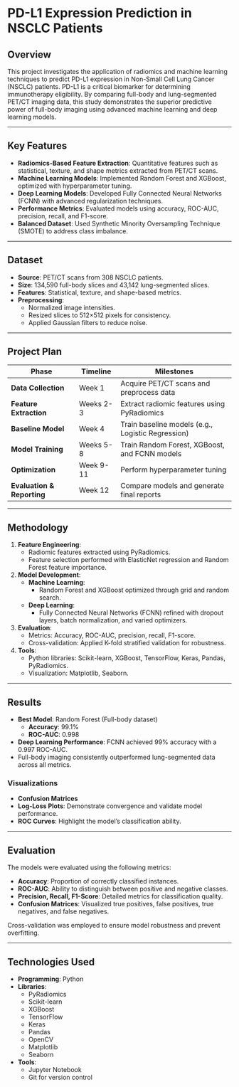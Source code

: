 # **PD-L1 Expression Prediction in NSCLC Patients**

## **Overview**
This project investigates the application of radiomics and machine learning techniques to predict PD-L1 expression in Non-Small Cell Lung Cancer (NSCLC) patients. PD-L1 is a critical biomarker for determining immunotherapy eligibility. By comparing full-body and lung-segmented PET/CT imaging data, this study demonstrates the superior predictive power of full-body imaging using advanced machine learning and deep learning models.

---

## **Key Features**
- **Radiomics-Based Feature Extraction**: Quantitative features such as statistical, texture, and shape metrics extracted from PET/CT scans.
- **Machine Learning Models**: Implemented Random Forest and XGBoost, optimized with hyperparameter tuning.
- **Deep Learning Models**: Developed Fully Connected Neural Networks (FCNN) with advanced regularization techniques.
- **Performance Metrics**: Evaluated models using accuracy, ROC-AUC, precision, recall, and F1-score.
- **Balanced Dataset**: Used Synthetic Minority Oversampling Technique (SMOTE) to address class imbalance.

---

## **Dataset**
- **Source**: PET/CT scans from 308 NSCLC patients.
- **Size**: 134,590 full-body slices and 43,142 lung-segmented slices.
- **Features**: Statistical, texture, and shape-based metrics.
- **Preprocessing**:
  - Normalized image intensities.
  - Resized slices to 512×512 pixels for consistency.
  - Applied Gaussian filters to reduce noise.

---

## **Project Plan**
| **Phase**                | **Timeline**       | **Milestones**                                      |
|--------------------------|--------------------|----------------------------------------------------|
| **Data Collection**      | Week 1            | Acquire PET/CT scans and preprocess data          |
| **Feature Extraction**   | Weeks 2-3         | Extract radiomic features using PyRadiomics        |
| **Baseline Model**       | Week 4            | Train baseline models (e.g., Logistic Regression)  |
| **Model Training**       | Weeks 5-8         | Train Random Forest, XGBoost, and FCNN models      |
| **Optimization**         | Week 9-11         | Perform hyperparameter tuning                      |
| **Evaluation & Reporting** | Week 12         | Compare models and generate final reports          |

---

## **Methodology**
1. **Feature Engineering**:
   - Radiomic features extracted using PyRadiomics.
   - Feature selection performed with ElasticNet regression and Random Forest feature importance.
2. **Model Development**:
   - **Machine Learning**:
     - Random Forest and XGBoost optimized through grid and random search.
   - **Deep Learning**:
     - Fully Connected Neural Networks (FCNN) refined with dropout layers, batch normalization, and varied optimizers.
3. **Evaluation**:
   - Metrics: Accuracy, ROC-AUC, precision, recall, F1-score.
   - Cross-validation: Applied K-fold stratified validation for robustness.
4. **Tools**:
   - Python libraries: Scikit-learn, XGBoost, TensorFlow, Keras, Pandas, PyRadiomics.
   - Visualization: Matplotlib, Seaborn.

---

## **Results**
- **Best Model**: Random Forest (Full-body dataset)
  - **Accuracy**: 99.1%
  - **ROC-AUC**: 0.998
- **Deep Learning Performance**: FCNN achieved 99% accuracy with a 0.997 ROC-AUC.
- Full-body imaging consistently outperformed lung-segmented data across all metrics.

### **Visualizations**
- **Confusion Matrices**
- **Log-Loss Plots**: Demonstrate convergence and validate model performance.
- **ROC Curves**: Highlight the model’s classification ability.

---

## **Evaluation**
The models were evaluated using the following metrics:
- **Accuracy**: Proportion of correctly classified instances.
- **ROC-AUC**: Ability to distinguish between positive and negative classes.
- **Precision, Recall, F1-Score**: Detailed metrics for classification quality.
- **Confusion Matrices**: Visualized true positives, false positives, true negatives, and false negatives.

Cross-validation was employed to ensure model robustness and prevent overfitting.

---

## **Technologies Used**
- **Programming**: Python
- **Libraries**: 
  - PyRadiomics
  - Scikit-learn
  - XGBoost
  - TensorFlow
  - Keras
  - Pandas
  - OpenCV
  - Matplotlib
  - Seaborn
- **Tools**:
  - Jupyter Notebook
  - Git for version control
